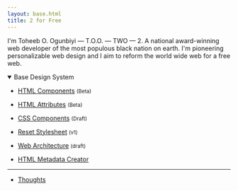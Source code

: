 ```yaml
---
layout: base.html
title: 2 for Free
---
```


I'm Toheeb O. Ogunbiyi — T.O.O. — TWO — 2. A national award-winning web developer of the most populous black nation on earth. I'm pioneering personalizable web design and I aim to reform the world wide web for a free web.

<details open>
<summary>Base Design System</summary>

- [HTML Components](/en/html-components) <small>(Beta)</small>

- [HTML Attributes](/en/html-attributes) <small>(Beta)</small>

- [CSS Components](/en/css-components) <small>(Draft)</small>

- [Reset Stylesheet](/en/base-css) <small>(v1)</small>

- [Web Architecture](/en/web-architecture) <small>(draft)</small>

</details>

- [HTML Metadata Creator](/en/play)

---

- [Thoughts](/en/thoughts)